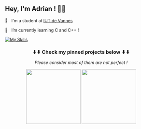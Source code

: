 <h2>
    Hey, I'm Adrian ! 👋🏻
</h2>

💼&nbsp;&nbsp;&nbsp;I'm a student at <a href="https://www.iutvannes.fr/">IUT de Vannes</a>&nbsp;

🌱&nbsp;&nbsp;&nbsp;I’m currently learning C and C++ !

<!--📫&nbsp;&nbsp;&nbsp;Email me at example@gmail.com

🌐&nbsp;&nbsp;&nbsp;Know more about me at <a href="https://dmoya.dev" target="_blank">dmoya.dev</a>-->

[![My Skills](https://skillicons.dev/icons?i=java,python,c,c++,git,mysql)](https://skillicons.dev)

<h3 align="center">
    ⬇⬇ Check my pinned projects below ⬇⬇
</h3>
<p align="center">
    <i>Please consider most of them are not perfect !<i>
</p>

<p align="center">
 <img height="180em" src="https://github-readme-stats-eight-theta.vercel.app/api?username=ChiroYuPy&show_icons=true&theme=dark&include_all_commits=true&locale=fr"/>
 <img height="180em" src="https://github-readme-stats.vercel.app/api/top-langs/?username=ChiroYuPy&layout=compact&theme=dark"/>
</p>
